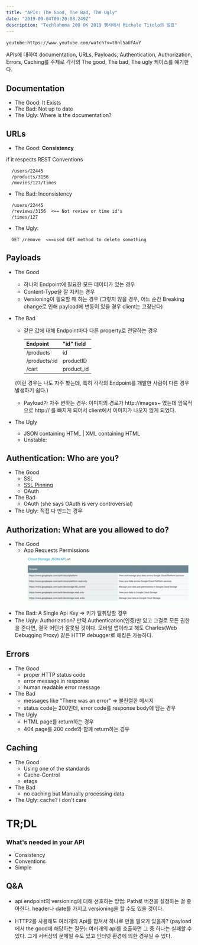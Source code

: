```yaml
---
title: "APIs: The Good, The Bad, The Ugly"
date: "2019-09-04T09:20:08.249Z"
description: "Techlahoma 200 OK 2019 행사에서 Michele Titolo의 발표"
---
```


`youtube:https://www.youtube.com/watch?v=t0nl5aUfAvY`

APIs에 대하여 documentation, URLs, Payloads, Authentication, Authorization, Errors, Caching를 주제로 각각의 The good, The bad, The ugly 케이스를 얘기한다.

## Documentation

- The Good: It Exists
- The Bad: Not up to date
- The Ugly: Where is the documentation?

## URLs
- The Good: **Consistency**

if it respects REST Conventions

```
  /users/22445
  /products/3156
  /movies/127/times
```

- The Bad: Inconsistency 

```
  /users/22445
  /reviews/3156  <== Not review or time id's
  /times/127
```

- The Ugly: 

```
  GET /remove  <==used GET method to delete something
```

## Payloads
- The Good
  - 하나의 Endpoint에 필요한 모든 데이터가 있는 경우
  - Content-Type을 잘 지키는 경우
  - Versioning이 필요할 때 하는 경우 (그렇지 않을 경우, 어느 순간 Breaking change로 인해 payload에 변동이 있을 경우 client는 고장난다)

- The Bad
 
  - 같은 값에 대해 Endpoint마다 다른 property로 전달하는 경우

      | Endpoint | "id" field |
      | - | - |
      | /products | id |
      | /products/:id | productID |
      | /cart | product_id |

  (이런 경우는 나도 자주 봤는데, 특히 각각의 Endpoint를 개발한 사람이 다른 경우 발생하기 쉽다.)

  - Payload가 자주 변하는 경우: 이미지의 경로가 http://images~ 였는데 암묵적으로 http:// 를 빠지게 되어서 client에서 이미지가 나오지 않게 되었다.

- The Ugly
  - JSON containing HTML | XML containing HTML
  - Unstable: 

## Authentication: Who are you?
- The Good
  - SSL
  - [SSL Pinning](/study/ssl-pinning/)
  - OAuth
- The Bad
  - OAuth (she says OAuth is very controversial)
- The Ugly: 직접 다 만드는 경우

## Authorization: What are you allowed to do?
- The Good
  - App Requests Permissions
  ![Google Cloud Storage JSON API, v1](./authorization.png)
- The Bad: A Single Api Key => 키가 탈취당할 경우 
- The Ugly: Authorization? 만약 Authentication(인증)만 있고 그걸로 모든 권한을 준다면, 결국 어딘가 잘못될 것이다.
모바일 앱이라고 해도 Charles(Web Debugging Proxy) 같은 HTTP debugger로 해킹은 가능하다.

## Errors
- The Good
  - proper HTTP status code
  - error message in response
  - human readable error message
- The Bad
  - messages like "There was an error" => 불친절한 메시지
  - status code는 200인데, error code를 response body에 담는 경우
- The Ugly
  - HTML page를 return하는 경우
  - 404 page를 200 code와 함께 return하는 경우

## Caching
- The Good
  - Using one of the standards
  - Cache-Control
  - etags
- The Bad
  - no caching but Manually processing data
- The Ugly: cache? i don't care

# TR;DL

### What's needed in your API

- Consistency
- Conventions
- Simple

## Q&A

- api endpoint의 versioning에 대해 선호하는 방법: Path로 버전을 설정하는 걸 좋아한다. header나 date를 가지고 versioning을 할 수도 있을 것이다.

- HTTP2를 사용해도 여러개의 Api를 합쳐서 하나로 만들 필요가 있을까? (payload에서 the good에 해당하는 질문): 여러개의 api를 호출하면 그 중 하나는 실패할 수 있다. 그게 서버상의 문제일 수도 있고 인터넷 환경에 의한 경우일 수 있다.
